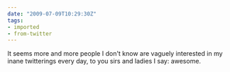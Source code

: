 ```yaml
---
date: "2009-07-09T10:29:30Z"
tags:
- imported
- from-twitter
---
```

It seems more and more people I don't know are vaguely interested in my inane twitterings every day, to you sirs and ladies I say: awesome.
